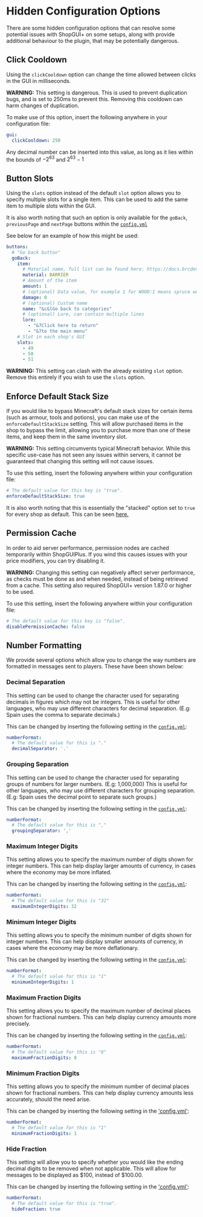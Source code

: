# Hidden Configuration Options

There are some hidden configuration options that can resolve some potential issues with ShopGUI+ on some setups, along with provide additional behaviour to the plugin, that may be potentially dangerous.

## Click Cooldown
Using the `clickCooldown` option can change the time allowed between clicks in the GUI in milliseconds.

 **WARNING:** This setting is dangerous. This is used to prevent duplication bugs, and is set to 250ms to prevent this. Removing this cooldown can harm changes of duplication. 

 To make use of this option, insert the following anywhere in your configuration file:
 ```yaml
 gui:
   clickCooldown: 250
   ```
Any decimal number can be inserted into this value, as long as it lies within the bounds of $-2^{63}$ and $2^{63}-1$

## Button Slots
Using the `slots` option instead of the default `slot` option allows you to specify multiple slots for a single item. This can be used to add the same item to multiple slots within the GUI. 

It is also worth noting that such an option is only available for the `goBack`, `previousPage` and `nextPage` buttons within the [`config.yml`](https://pastebin.com/KiM3PjU7)

See below for an example of how this might be used:
```yaml
buttons:
  # "Go back button"
  goBack:
    item:
      # Material name, full list can be found here: https://docs.brcdev.net/#/materials
      material: BARRIER
      # Amount of the item
      amount: 1
      # (optional) Data value, for example 1 for WOOD:1 means spruce wood planks
      damage: 0
      # (optional) Custom name
      name: "&c&lGo back to categories"
      # (optional) Lore, can contain multiple lines
      lore:
        - "&7Click here to return"
        - "&7to the main menu"
    # Slot in each shop's GUI
    slots:
      - 49
      - 50
      - 51
```

**WARNING:** This setting can clash with the already existing `slot` option. Remove this entirely if you wish to use the `slots` option.

## Enforce Default Stack Size
If you would like to bypass Minecraft's default stack sizes for certain items (such as armour, tools and potions), you can make use of the `enforceDefaultStackSize` setting. This will allow purchased items in the shop to bypass the limit, allowing you to purchase more than one of these items, and keep them in the same inventory slot. 

**WARNING:** This setting circumvents typical Minecraft behavior. While this specific use-case has not seen any issues within servers, it cannot be guaranteed that changing this setting will not cause issues. 

To use this setting, insert the following anywhere within your configuration file:
```yaml
# The default value for this key is "true".
enforceDefaultStackSize: true
```

It is also worth noting that this is essentially the "stacked" option set to `true` for every shop as default. This can be seen [here.](https://docs.brcdev.net/#/shopgui/stack-size?id=stacked)

## Permission Cache
In order to aid server performance, permission nodes are cached temporarily within ShopGUIPlus. If you wind this causes issues with your price modifiers, you can try disabling it.

**WARNING:** Changing this setting can negatively affect server performance, as checks must be done as and when needed, instead of being retrieved from a cache. This setting also required ShopGUI+ version 1.87.0 or higher to be used.

To use this setting, insert the following anywhere within your configuration file:
```yaml
# The default value for this key is "false".
disablePermissionCache: false
```

## Number Formatting
We provide several options which allow you to change the way numbers are formatted in messages sent to players. These have been shown below:

### Decimal Separation
This setting can be used to change the character used for separating decimals in figures which may not be integers. This is useful for other languages, who may use different characters for decimal separation. (E.g: Spain uses the comma to separate decimals.)

This can be changed by inserting the following setting in the [`config.yml`](https://pastebin.com/KiM3PjU7):
```yaml
numberFormat:
  # The default value for this is "."
  decimalSeparator: '.'
```

### Grouping Separation
This setting can be used to change the character used for separating groups of numbers for larger numbers. (E.g: 1,000,000) This is useful for other languages, who may use different characters for grouping separation. (E.g: Spain uses the decimal point to separate such groups.)

This can be changed by inserting the following setting in the [`config.yml`](https://pastebin.com/KiM3PjU7):
```yaml
numberFormat:
  # The default value for this is ","
  groupingSeparator: ','
```

### Maximum Integer Digits
This setting allows you to specify the maximum number of digits shown for integer numbers. This can help display larger amounts of currency, in cases where the economy may be more inflated. 

This can be changed by inserting the following setting in the [`config.yml`](https://pastebin.com/KiM3PjU7):
```yaml
numberFormat:
  # The default value for this is "32"
  maximumIntegerDigits: 32
```

### Minimum Integer Digits
This setting allows you to specify the minimum number of digits shown for integer numbers. This can help display smaller amounts of currency, in cases where the economy may be more deflationary.

This can be changed by inserting the following setting in the [`config.yml`](https://pastebin.com/KiM3PjU7):
```yaml
numberFormat:
  # The default value for this is "1"
  minimumIntegerDigits: 1
```
### Maximum Fraction Digits
This setting allows you to specify the maximum number of decimal places shown for fractional numbers. This can help display currency amounts more precisely.

This can be changed by inserting the following setting in the [`config.yml`](https://pastebin.com/KiM3PjU7):
```yaml
numberFormat:
  # The default value for this is "8"
  maximumFractionDigits: 8
```

### Minimum Fraction Digits
This setting allows you to specify the minimum number of decimal places shown for fractional numbers. This can help display currency amounts less accurately, should the need arise. 

This can be changed by inserting the following setting in the ['config.yml'](https://pastebin.com/KiM3PjU7):
```yaml
numberFormat:
  # The default value for this is "1"
  minimumFractionDigits: 1
```

### Hide Fraction
This setting will allow you to specify whether you would like the ending decimal digits to be removed when not applicable. This will allow for messages to be displayed as $100, instead of $100.00.

This can be changed by inserting the following setting in the ['config.yml'](https://pastebin.com/KiM3PjU7):
```yaml
numberFormat:
  # The default value for this is "true".
  hideFraction: true
```
